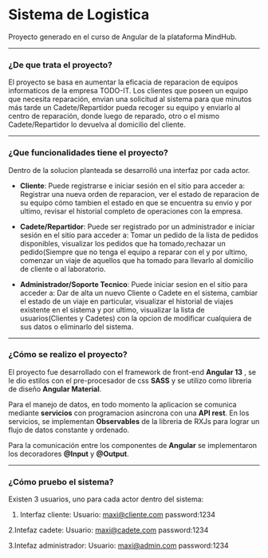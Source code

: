 # Sistema de Logistica
Proyecto generado en el curso de Angular de la plataforma MindHub.

---

### ¿De que trata el proyecto?
El proyecto se basa en aumentar la eficacia de reparacion de equipos informaticos de la empresa TODO-IT.
Los clientes que poseen un equipo que necesita reparación, envian una solicitud al sistema para que minutos más tarde un Cadete/Repartidor
pueda recoger su equipo y enviarlo al centro de reparación, donde luego de reparado, otro o el mismo Cadete/Repartidor lo devuelva al domicilio del cliente.

---

### ¿Que funcionalidades tiene el proyecto?
Dentro de la solucion planteada se desarrolló una interfaz por cada actor.

- **Cliente**: Puede registrarse e iniciar sesión en el sitio para acceder a: Registrar una nueva orden de reparacion, ver el estado de reparacion de su equipo cómo tambien
                                                                          el estado en que se encuentra su envio y por ultimo, revisar el historial completo de operaciones
                                                                           con la empresa.
                                                                           
- **Cadete/Repartidor**: Puede ser registrado por un administrador e iniciar sesión en el sitio para acceder a: 
Tomar un pedido de la lista de pedidos disponibles, visualizar los pedidos que ha tomado,rechazar un pedido(Siempre que no tenga el 
equipo a reparar con el y por ultimo, comenzar un viaje de aquellos que ha tomado para llevarlo al domicilio de cliente o al laboratorio.
                                                                              
- **Administrador/Soporte Tecnico**: Puede iniciar sesion en el sitio para acceder a:
Dar de alta un nuevo Cliente o Cadete en el sistema, cambiar el estado de un viaje en particular, visualizar el historial de viajes existente en el sistema y por ultimo,
visualizar la lista de usuarios(Clientes y Cadetes) con la opcion de modificar cualquiera de sus datos o eliminarlo del sistema.


---

### ¿Cómo se realizo el proyecto?
El proyecto fue desarrollado con el framework de front-end **Angular 13** , se le dio estilos con el pre-procesador de css **SASS** y se utilizo como libreria de diseño **Angular Material**.

Para el manejo de datos, en todo momento la aplicacion se comunica mediante **servicios** con programacion asincrona con una **API rest**.
En los servicios, se implementan **Observables** de la libreria de RXJs para lograr un flujo de datos constante y ordenado.

Para la comunicación entre los componentes de **Angular** se implementaron los decoradores **@Input** y **@Output**.


---

### ¿Cómo pruebo el sistema?
Existen 3 usuarios, uno para cada actor dentro del sistema:

1. Interfaz cliente:
Usuario: maxi@cliente.com
password:1234

2.Intefaz cadete:
Usuario: maxi@cadete.com
password:1234

3.Intefaz administrador:
Usuario: maxi@admin.com
password:1234

